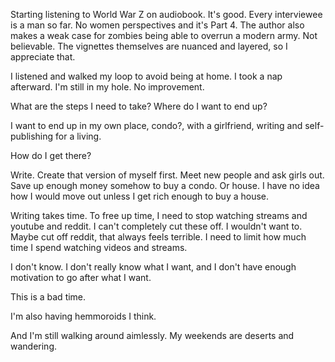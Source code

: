 Starting listening to World War Z on audiobook. It's good. Every interviewee is a man so far. No women perspectives and it's Part 4. The author also makes a weak case for zombies being able to overrun a modern army. Not believable. The vignettes themselves are nuanced and layered, so I appreciate that.

I listened and walked my loop to avoid being at home. I took a nap afterward. I'm still in my hole. No improvement.

What are the steps I need to take? Where do I want to end up?

I want to end up in my own place, condo?, with a girlfriend, writing and self-publishing for a living.

How do I get there?

Write. Create that version of myself first. Meet new people and ask girls out. Save up enough money somehow to buy a condo. Or house. I have no idea how I would move out unless I get rich enough to buy a house.

Writing takes time. To free up time, I need to stop watching streams and youtube and reddit. I can't completely cut these off. I wouldn't want to. Maybe cut off reddit, that always feels terrible. I need to limit how much time I spend watching videos and streams.

I don't know. I don't really know what I want, and I don't have enough motivation to go after what I want.

This is a bad time.

I'm also having hemmoroids I think.

And I'm still walking around aimlessly. My weekends are deserts and wandering.
